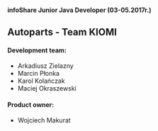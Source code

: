 #### infoShare Junior Java Developer (03-05.2017r.)

## Autoparts - Team KIOMI

#### Development team:
* Arkadiusz Zielazny
* Marcin Płonka
* Karol Kolańczak
* Maciej Okraszewski

#### Product owner:
* Wojciech Makurat